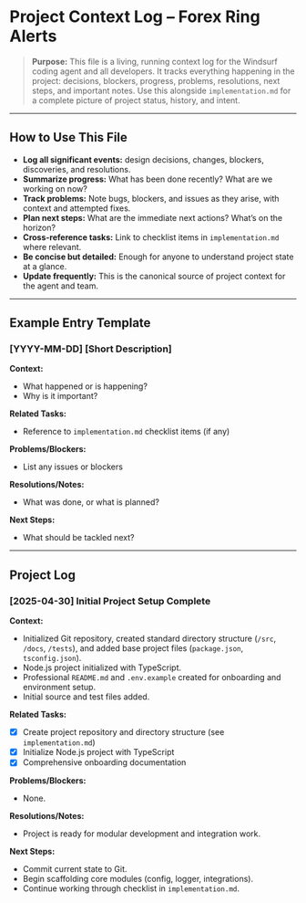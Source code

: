 # Project Context Log – Forex Ring Alerts

> **Purpose:**
> This file is a living, running context log for the Windsurf coding agent and all developers. It tracks everything happening in the project: decisions, blockers, progress, problems, resolutions, next steps, and important notes. Use this alongside `implementation.md` for a complete picture of project status, history, and intent.

---

## How to Use This File
- **Log all significant events:** design decisions, changes, blockers, discoveries, and resolutions.
- **Summarize progress:** What has been done recently? What are we working on now?
- **Track problems:** Note bugs, blockers, and issues as they arise, with context and attempted fixes.
- **Plan next steps:** What are the immediate next actions? What’s on the horizon?
- **Cross-reference tasks:** Link to checklist items in `implementation.md` where relevant.
- **Be concise but detailed:** Enough for anyone to understand project state at a glance.
- **Update frequently:** This is the canonical source of project context for the agent and team.

---

## Example Entry Template

### [YYYY-MM-DD] [Short Description]
**Context:**
- What happened or is happening?
- Why is it important?

**Related Tasks:**
- Reference to `implementation.md` checklist items (if any)

**Problems/Blockers:**
- List any issues or blockers

**Resolutions/Notes:**
- What was done, or what is planned?

**Next Steps:**
- What should be tackled next?

---

## Project Log

### [2025-04-30] Initial Project Setup Complete
**Context:**
- Initialized Git repository, created standard directory structure (`/src`, `/docs`, `/tests`), and added base project files (`package.json`, `tsconfig.json`).
- Node.js project initialized with TypeScript.
- Professional `README.md` and `.env.example` created for onboarding and environment setup.
- Initial source and test files added.

**Related Tasks:**
- [x] Create project repository and directory structure (see `implementation.md`)
- [x] Initialize Node.js project with TypeScript
- [x] Comprehensive onboarding documentation

**Problems/Blockers:**
- None.

**Resolutions/Notes:**
- Project is ready for modular development and integration work.

**Next Steps:**
- Commit current state to Git.
- Begin scaffolding core modules (config, logger, integrations).
- Continue working through checklist in `implementation.md`.

